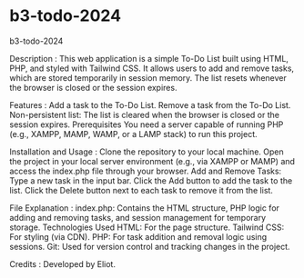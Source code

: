 # b3-todo-2024
b3-todo-2024

Description :
This web application is a simple To-Do List built using HTML, PHP, and styled with Tailwind CSS. It allows users to add and remove tasks, which are stored temporarily in session memory. The list resets whenever the browser is closed or the session expires.

Features :
Add a task to the To-Do List.
Remove a task from the To-Do List.
Non-persistent list: The list is cleared when the browser is closed or the session expires.
Prerequisites
You need a server capable of running PHP (e.g., XAMPP, MAMP, WAMP, or a LAMP stack) to run this project.

Installation and Usage :
Clone the repository to your local machine.
Open the project in your local server environment (e.g., via XAMPP or MAMP) and access the index.php file through your browser.
Add and Remove Tasks:
Type a new task in the input bar.
Click the Add button to add the task to the list.
Click the Delete button next to each task to remove it from the list.

File Explanation :
index.php: Contains the HTML structure, PHP logic for adding and removing tasks, and session management for temporary storage.
Technologies Used
HTML: For the page structure.
Tailwind CSS: For styling (via CDN).
PHP: For task addition and removal logic using sessions.
Git: Used for version control and tracking changes in the project.

Credits :
Developed by Eliot.